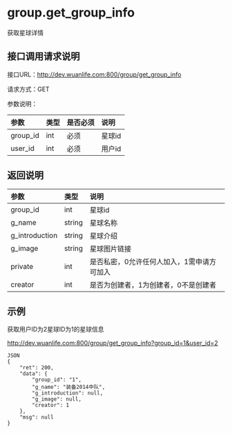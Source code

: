 # group.get_group_info

获取星球详情

## 接口调用请求说明

接口URL：http://dev.wuanlife.com:800/group/get_group_info

请求方式：GET

参数说明：

|参数|类型|是否必须|说明|
|:--|:--|:--|:--|
|group_id|int|必须|星球id|
|user_id|int|必须|用户id|

## 返回说明

|参数|类型|说明|
|:--|:--|:--|
|group_id|int|	星球id|
|g_name|string|星球名称|
|g_introduction|string|	星球介绍|
|g_image|string|	星球图片链接|
|private|int|是否私密，0允许任何人加入，1需申请方可加入|
|creator|int|是否为创建者，1为创建者，0不是创建者|


## 示例

获取用户ID为2星球ID为1的星球信息

http://dev.wuanlife.com:800/group/get_group_info?group_id=1&user_id=2

    JSON
    {
        "ret": 200,
        "data": {
            "group_id": "1",
            "g_name": "装备2014中队",
            "g_introduction": null,
            "g_image": null,
            "creator": 1
        },
        "msg": null
    }
